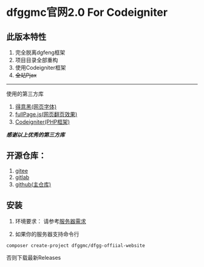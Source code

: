 # dfggmc官网2.0 For Codeigniter
## 此版本特性
1. 完全脱离dgfeng框架
2. 项目目录全部重构
3. 使用Codeigniter框架
4. ~~全站Pjax~~

***

使用的第三方库
1. [得意黑(网页字体)](https://github.com/atelier-anchor/smiley-sans)
2. [fullPage.js(网页翻页效果)](https://github.com/alvarotrigo/fullPage.js)
3. [Codeigniter(PHP框架)](https://github.com/CodeIgniter4/framework/)

***感谢以上优秀的第三方库***

## 开源仓库：
1. [gitee](https://gitee.com/dfggmc/dfgg-offiial-website2.0)
2. [gitlab](https://gitlab.com/dfggmc/dfgg-offiial-website2.0)
3. [github(主仓库)](https://github.com/dfggmc/dfgg-offiial-website2.0)


## 安装
1. 环境要求：
请参考[服务器需求](https://codeigniter.org.cn/user_guide/intro/requirements.html)

2. 如果你的服务器支持命令行
```ssh
composer create-project dfggmc/dfgg-offiial-website
```
否则下载最新Releases
